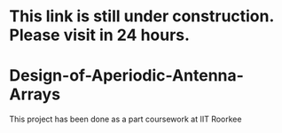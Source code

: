 # This link is still under construction. Please visit in 24 hours.
# Design-of-Aperiodic-Antenna-Arrays
This project has been done as a part coursework at IIT Roorkee
